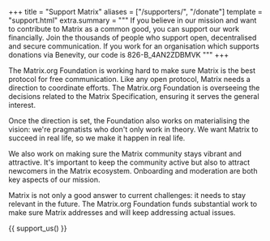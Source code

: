 +++
title = "Support Matrix"
aliases = ["/supporters/", "/donate"]
template = "support.html"
extra.summary = """
If you believe in our mission and want to contribute to Matrix
as a common good, you can support our work financially. Join the thousands of
people who support open, decentralised and secure communication. If you work for
an organisation which supports donations via Benevity, our code is
826-B_4AN2ZDBMVK
"""
+++

The Matrix.org Foundation is working hard to make sure Matrix is the best
protocol for free communication. Like any open protocol, Matrix needs a
direction to coordinate efforts. The Matrix.org Foundation is overseeing the
decisions related to the Matrix Specification, ensuring it serves the general
interest.

Once the direction is set, the Foundation also works on materialising the
vision: we're pragmatists who don't only work in theory. We want Matrix to
succeed in real life, so we make it happen in real life.

We also work on making sure the Matrix community stays vibrant and attractive.
It's important to keep the community active but also to attract newcomers in the
Matrix ecosystem. Onboarding and moderation are both key aspects of our mission.

Matrix is not only a good answer to current challenges: it needs to stay
relevant in the future. The Matrix.org Foundation funds substantial work to make
sure Matrix addresses and will keep addressing actual issues.

{{
    support_us()
}}
